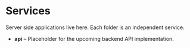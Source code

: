 # Services

Server side applications live here. Each folder is an independent service.

- **api** – Placeholder for the upcoming backend API implementation.
